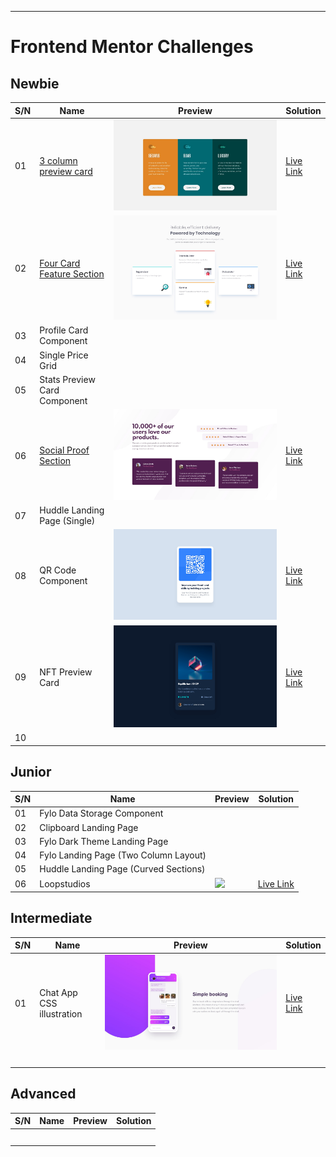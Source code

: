 ***

# Frontend Mentor Challenges 

## Newbie 

| S/N   | Name                        | Preview   | Solution  |
|  ---  |     ---                     |    ---    |    ---    |
| 01    | [3 column preview card](https://github.com/CyberGeni/3-column-preview-card-component-main) | <img src="https://github.com/CyberGeni/3-column-preview-card-component-main/blob/master/design/desktop-design.jpg"> | [Live Link](https://CyberGeni.github.io/3-column-preview-card-component-main) |
| 02    | [Four Card Feature Section](https://github.com/CyberGeni/four-card-feature-section/) | <img src="https://github.com/CyberGeni/four-card-feature-section/blob/main/design/desktop-design.jpg"> | [Live Link](https://CyberGeni.github.io/four-card-feature-section) |
| 03    | Profile Card Component      |||
| 04    | Single Price Grid           |||
| 05    | Stats Preview Card Component|||
| 06    | [Social Proof Section](https://github.com/CyberGeni/social-proof-section/) | <img src="https://github.com/CyberGeni/social-proof-section/blob/main/design/desktop-design.jpg"> | [Live Link](https://CyberGeni.github.io/social-proof-section)|
| 07    | Huddle Landing Page (Single)|||
| 08    | QR Code Component           | <img src="https://github.com/CyberGeni/qr-code-component/blob/master/design/desktop-design.jpg"> | [Live Link](https://CyberGeni.github.io/qr-code-component) |
| 09    | NFT Preview Card            | <img src="https://github.com/CyberGeni/nft-preview-card-component/blob/master/design/desktop-design.jpg"> | [Live Link](https://cybergeni.github.io/nft-preview-card-component/)|
| 10    ||||

## Junior

| S/N   | Name                                 | Preview   | Solution  |
|  ---  |     ---                              |    ---    |    ---    |
| 01    | Fylo Data Storage Component          |||
| 02    | Clipboard Landing Page               |||
| 03    | Fylo Dark Theme Landing Page         |||
| 04    | Fylo Landing Page (Two Column Layout)|||
| 05    | Huddle Landing Page (Curved Sections)|||
| 06    | Loopstudios                          | <img src="https://github.com/CyberGeniloopstudios/blob/master/design/desktop-design.jpg"> | [Live Link](https://cybergeni.github.io/loopstudios/)|

## Intermediate

| S/N   | Name                     | Preview   | Solution  |
|  ---  |     ---                  |    ---    |    ---    |
| 01    | Chat App CSS illustration| <img src="https://github.com/CyberGeni/chat-app-illustration/blob/main/design/desktop-design.jpg"> | [Live Link](https://cybergeni.github.io/chat-app-illustration/)|
|||||
|||||
|||||
|||||

## Advanced

| S/N   | Name       | Preview   | Solution  |
|  ---  |     ---    |    ---    |    ---    |
|||||
|||||
|||||
|||||
|||||
